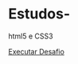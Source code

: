 # Estudos-
html5 e CSS3

<a href=https://github.com/victorialpcp/Estudos/blob/main/exercicios/desafio/android.html> Executar Desafio</a>